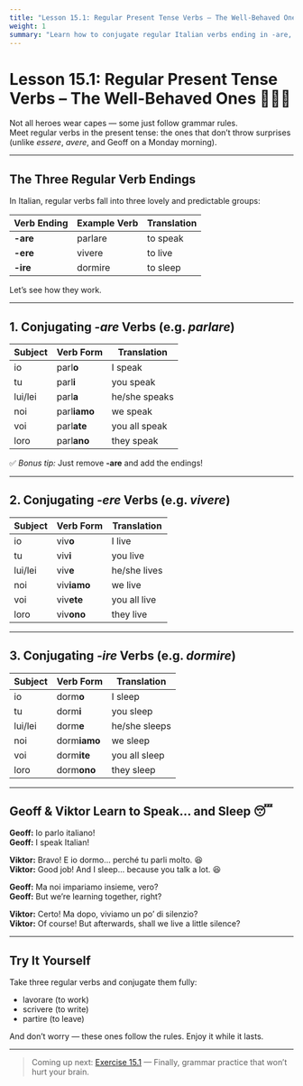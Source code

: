 ```yaml
---
title: "Lesson 15.1: Regular Present Tense Verbs – The Well-Behaved Ones"
weight: 1
summary: "Learn how to conjugate regular Italian verbs ending in -are, -ere, and -ire. Finally, some grammar that makes sense!"
---
```


# Lesson 15.1: Regular Present Tense Verbs – The Well-Behaved Ones 👩‍🏫✅

Not all heroes wear capes — some just follow grammar rules.  
Meet regular verbs in the present tense: the ones that don’t throw surprises (unlike *essere*, *avere*, and Geoff on a Monday morning).

---

## The Three Regular Verb Endings

In Italian, regular verbs fall into three lovely and predictable groups:

| Verb Ending | Example Verb | Translation |
|-------------|---------------|-------------|
| **-are**    | parlare        | to speak    |
| **-ere**    | vivere         | to live     |
| **-ire**    | dormire        | to sleep    |

Let’s see how they work.

---

## 1. Conjugating *-are* Verbs (e.g. *parlare*)

| Subject | Verb Form     | Translation     |
|---------|---------------|-----------------|
| io      | parl**o**     | I speak         |
| tu      | parl**i**     | you speak       |
| lui/lei | parl**a**     | he/she speaks   |
| noi     | parl**iamo**  | we speak        |
| voi     | parl**ate**   | you all speak   |
| loro    | parl**ano**   | they speak      |

✅ *Bonus tip:* Just remove **-are** and add the endings!

---

## 2. Conjugating *-ere* Verbs (e.g. *vivere*)

| Subject | Verb Form      | Translation     |
|---------|----------------|-----------------|
| io      | viv**o**       | I live          |
| tu      | viv**i**       | you live        |
| lui/lei | viv**e**       | he/she lives    |
| noi     | viv**iamo**    | we live         |
| voi     | viv**ete**     | you all live    |
| loro    | viv**ono**     | they live       |

---

## 3. Conjugating *-ire* Verbs (e.g. *dormire*)

| Subject | Verb Form      | Translation     |
|---------|----------------|-----------------|
| io      | dorm**o**      | I sleep         |
| tu      | dorm**i**      | you sleep       |
| lui/lei | dorm**e**      | he/she sleeps   |
| noi     | dorm**iamo**   | we sleep        |
| voi     | dorm**ite**    | you all sleep   |
| loro    | dorm**ono**    | they sleep      |

---

## Geoff & Viktor Learn to Speak... and Sleep 😴

**Geoff:** Io parlo italiano!  
**Geoff:** I speak Italian!

**Viktor:** Bravo! E io dormo... perché tu parli molto. 😆  
**Viktor:** Good job! And I sleep... because you talk a lot. 😆

**Geoff:** Ma noi impariamo insieme, vero?  
**Geoff:** But we’re learning together, right?

**Viktor:** Certo! Ma dopo, viviamo un po’ di silenzio?  
**Viktor:** Of course! But afterwards, shall we live a little silence?

---

## Try It Yourself

Take three regular verbs and conjugate them fully:
- lavorare (to work)  
- scrivere (to write)  
- partire (to leave)

And don’t worry — these ones follow the rules. Enjoy it while it lasts.

---

> Coming up next: [Exercise 15.1](../exercise15-1/) — Finally, grammar practice that won’t hurt your brain.
